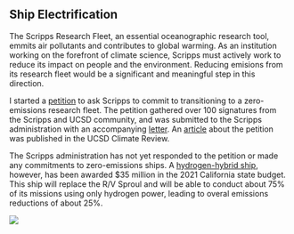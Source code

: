 ## Ship Electrification

The Scripps Research Fleet, an essential oceanographic research tool, emmits air pollutants and contributes to global warming. As an institution working on the forefront of climate science, Scripps must actively work to reduce its impact on people and the environment. Reducing emisions from its research fleet would be a significant and meaningful step in this direction. 

I started a [petition](https://docs.google.com/document/d/e/2PACX-1vTe9TEQ24amTjLXlyxDUtQcNFk3-FsCXwcYNEpyrNz1EysBi6Lnjbeg_lBPLXmEtGWTFngLC4elSZL5/pub) to ask Scripps to commit to transitioning to a zero-emissions research fleet. The petition gathered over 100 signatures from the Scripps and UCSD community, and was submitted to the Scripps administration with an accompanying [letter](https://docs.google.com/document/d/e/2PACX-1vSmKznwh73qnSlnIQH312J8PBzgJ8K4nwA-aFP_mHarbT4av7KnJfnJDs-abAd62H5Wc9KIcIB-QPto/pub). An [article](https://www.ucsdclimatereview.org/post/will-scripps-oceanography-leadership-commit-to-zero-emissions-research-vessels) about the petition was published in the UCSD Climate Review.

The Scripps administration has not yet responded to the petition or made any commitments to zero-emissions ships. A [hydrogen-hybrid ship](https://scripps.ucsd.edu/news/uc-san-diego-receives-35-million-state-funding-new-california-coastal-research-vessel), however, has been awarded $35 million in the 2021 California state budget. This ship will replace the R/V Sproul and will be able to conduct about 75% of its missions using only hydrogen power, leading to overal emissions reductions of about 25%. 


<img src="/images/ship_flyer.pdf?raw=true"/>